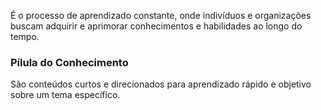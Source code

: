 É o processo de aprendizado constante, onde indivíduos e organizações buscam adquirir e aprimorar conhecimentos e habilidades ao longo do tempo.
### Pílula do Conhecimento
São conteúdos curtos e direcionados para aprendizado rápido e objetivo sobre um tema específico.
